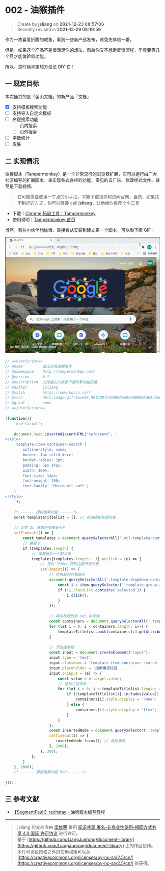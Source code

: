 002 - 油猴插件
===

> Create by **jsliang** on **2021-12-23 08:57:06**  
> Recently revised in **2021-12-29 08:16:56**

作为一枚喜爱折腾的咸鱼，看到一些新产品发布，难免先体验一番。

但是，如果这个产品不是很满足你的想法，然后你又不想走反馈流程，毕竟要等几个月才能体验新功能。

所以，这时候肯定想方设法 DIY 它！

## 一 既定目标

本次操刀的是「金山文档」的新产品「文档」

* [x] 支持模板搜索功能
* [ ] 支持导入自定义模板
* [ ] 右键搜索功能
  * [ ] 页内搜索
  * [ ] 页外搜索
* [ ] 字数统计
* [ ] 皮肤
## 二 实现情况

油猴脚本（Tampermonkey）是一个非常流行的浏览器扩展，它可以运行由广大社区编写的扩展脚本，来实现各式各样的功能，常见的去广告、修改样式文件、甚至是下载视频.

> 它可能需要使用一丁点的小手段，才能下载插件和访问官网，当然，如果找不到好的方式，你可以直接 call **jsliang**，让他给你推荐个小工具

* 下载：[Chrome 拓展工具：Tampermonkey](https://chrome.google.com/webstore/detail/tampermonkey/dhdgffkkebhmkfjojejmpbldmpobfkfo?hl=zh)
* 使用说明：[Tampermonkey 首页](https://www.tampermonkey.net/index.php?version=4.13&ext=dhdg&updated=true)

当然，有些小伙伴想偷懒，直接看从安装到建立第一个脚本，可以看下面 GIF：

![图](./img/002-01.gif)

```js
// ==UserScript==
// @name         金山文档油猴插件
// @namespace    http://tampermonkey.net/
// @version      0.1
// @description  支持金山文档各个组件新功能拓展
// @author       jsliang
// @match        https://www.kdocs.cn/*
// @icon         data:image/gif;base64,R0lGODlhAQABAAAAACH5BAEKAAEALAAAAAABAAEAAAICTAEAOw==
// @grant        none
// ==/UserScript==

(function(){
    'use strict';

    document.head.insertAdjacentHTML("beforeend", `
<style>
    .template-item-container-search {
        outline-style: none;
        border: 1px solid #ccc;
        border-radius: 3px;
        padding: 5px 14px;
        width: 100%;
        font-size: 14px;
        font-weight: 700;
        font-family: 'Microsoft soft';
    }
</style>
    `);

    /* ------ 模板搜索功能 ------*/
    const templateTitlelist = []; // 存储模板标题列表

    // 定时 2s 获取所有模板卡片
    setTimeout(() => {
        const templates = document.querySelectorAll('.otl-template-container .template-card-item'); // 最后一个是 More 更多
        // 兼容下
        if (templates.length) {
            // 设置最后一个的点击
            templates[templates.length - 1].onclick = (e) => {
                // 定时 200ms 获取内部所有列表
                setTimeout(() => {
                    // 将未展开的先展开
                    document.querySelectorAll('.template-dropdown-container').forEach(item => {
                        const i = item.querySelector('.template-group-icon');
                        if (!i.classList.contains('selected')) {
                            i.click();
                        }
                    });

                    // 再将标题放到 set 中存储
                    const containers = document.querySelectorAll('.template-item-container');
                    for (let i = 0; i < containers.length; i++) {
                        templateTitlelist.push(containers[i].getAttribute('title'));
                    }

                    // 添加搜索框
                    const input = document.createElement('input');
                    input.type = 'text';
                    input.className = 'template-item-container-search';
                    input.placeholder = '搜索模板标题...';
                    input.oninput = (e) => {
                        const value = e.target.value;
                        // 查找过滤清单
                        for (let i = 0; i < templateTitlelist.length; i++) {
                            if (!templateTitlelist[i].includes(value)) {
                                containers[i].style.display = 'none';
                            } else {
                                containers[i].style.display = 'flex';
                            }
                        }
                    };
                    const insertedNode = document.querySelector('.template-sider').insertBefore(input, document.querySelector('.template-dropdown-container'));
                    setTimeout(() => {
                       insertedNode.focus(); // 自动聚焦
                    }, 1000);
                }, 300);
            };
        }
    }, 2000);
    /* ------ 模板搜索功能 End ------*/

}());
```

## 三 参考文献

* [【SegmentFault】techstay - 油猴脚本编写教程](https://segmentfault.com/a/1190000021654926)

---

> jsliang 的文档库由 [梁峻荣](https://github.com/LiangJunrong) 采用 [知识共享 署名-非商业性使用-相同方式共享 4.0 国际 许可协议](http://creativecommons.org/licenses/by-nc-sa/4.0/) 进行许可。<br/>基于 [https://github.com/LiangJunrong/document-library](https://github.com/LiangJunrong/document-library) 上的作品创作。<br/>本许可协议授权之外的使用权限可以从 [https://creativecommons.org/licenses/by-nc-sa/2.5/cn/](https://creativecommons.org/licenses/by-nc-sa/2.5/cn/) 处获得。
